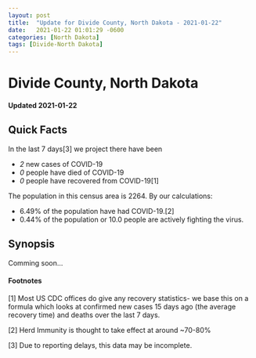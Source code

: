 ```yaml
---
layout: post
title:  "Update for Divide County, North Dakota - 2021-01-22"
date:   2021-01-22 01:01:29 -0600
categories: [North Dakota]
tags: [Divide-North Dakota]
---
```


# Divide County, North Dakota
#### Updated 2021-01-22

## Quick Facts

In the last 7 days[3] we project there have been
- *2* new cases of COVID-19
- *0* people have died of COVID-19
- *0* people have recovered from COVID-19[1]

The population in this census area is 2264. By our calculations:
- 6.49% of the population have had COVID-19.[2]
- 0.44% of the population or 10.0 people are actively fighting the virus.

## Synopsis

Comming soon...


#### Footnotes

[1] Most US CDC offices do give any recovery statistics- we base this on a formula which looks at confirmed new cases
15 days ago (the average recovery time) and deaths over the last 7 days.

[2] Herd Immunity is thought to take effect at around ~70-80%

[3] Due to reporting delays, this data may be incomplete.
 
    